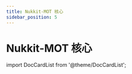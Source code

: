 ```yaml
---
title: Nukkit-MOT 核心
sidebar_position: 5
---
```


# Nukkit-MOT 核心

import DocCardList from '@theme/DocCardList';

<DocCardList />
